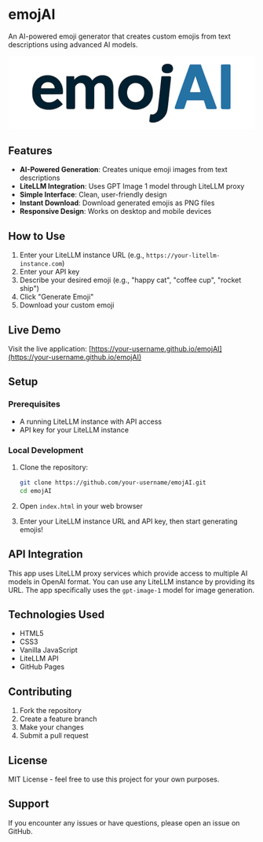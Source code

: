 # emojAI

An AI-powered emoji generator that creates custom emojis from text descriptions using advanced AI models.

![emojAI Logo](logo.png)

## Features

- **AI-Powered Generation**: Creates unique emoji images from text descriptions
- **LiteLLM Integration**: Uses GPT Image 1 model through LiteLLM proxy
- **Simple Interface**: Clean, user-friendly design
- **Instant Download**: Download generated emojis as PNG files
- **Responsive Design**: Works on desktop and mobile devices

## How to Use

1. Enter your LiteLLM instance URL (e.g., `https://your-litellm-instance.com`)
2. Enter your API key
3. Describe your desired emoji (e.g., "happy cat", "coffee cup", "rocket ship")
4. Click "Generate Emoji"
5. Download your custom emoji

## Live Demo

Visit the live application: [https://your-username.github.io/emojAI](https://your-username.github.io/emojAI)

## Setup

### Prerequisites

- A running LiteLLM instance with API access
- API key for your LiteLLM instance

### Local Development

1. Clone the repository:
   ```bash
   git clone https://github.com/your-username/emojAI.git
   cd emojAI
   ```

2. Open `index.html` in your web browser

3. Enter your LiteLLM instance URL and API key, then start generating emojis!

## API Integration

This app uses LiteLLM proxy services which provide access to multiple AI models in OpenAI format. You can use any LiteLLM instance by providing its URL. The app specifically uses the `gpt-image-1` model for image generation.

## Technologies Used

- HTML5
- CSS3
- Vanilla JavaScript
- LiteLLM API
- GitHub Pages

## Contributing

1. Fork the repository
2. Create a feature branch
3. Make your changes
4. Submit a pull request

## License

MIT License - feel free to use this project for your own purposes.

## Support

If you encounter any issues or have questions, please open an issue on GitHub.